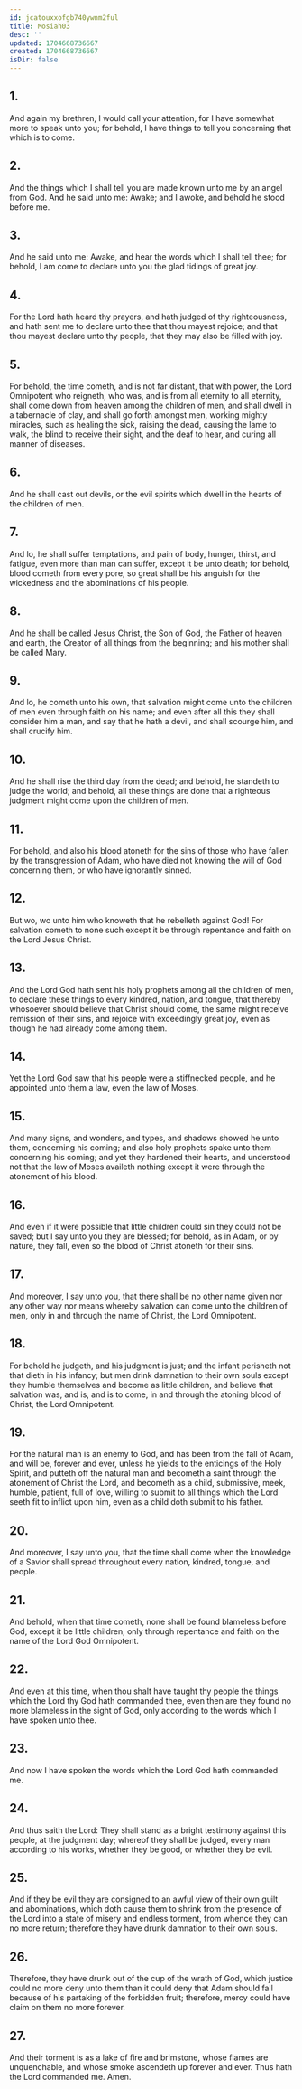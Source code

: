 ```yaml
---
id: jcatouxxofgb740ywnm2ful
title: Mosiah03
desc: ''
updated: 1704668736667
created: 1704668736667
isDir: false
---
```

## 1.
And again my brethren, I would call your attention, for I have somewhat more to speak unto you; for behold, I have things to tell you concerning that which is to come.
## 2.
And the things which I shall tell you are made known unto me by an angel from God. And he said unto me: Awake; and I awoke, and behold he stood before me.
## 3.
And he said unto me: Awake, and hear the words which I shall tell thee; for behold, I am come to declare unto you the glad tidings of great joy.
## 4.
For the Lord hath heard thy prayers, and hath judged of thy righteousness, and hath sent me to declare unto thee that thou mayest rejoice; and that thou mayest declare unto thy people, that they may also be filled with joy.
## 5.
For behold, the time cometh, and is not far distant, that with power, the Lord Omnipotent who reigneth, who was, and is from all eternity to all eternity, shall come down from heaven among the children of men, and shall dwell in a tabernacle of clay, and shall go forth amongst men, working mighty miracles, such as healing the sick, raising the dead, causing the lame to walk, the blind to receive their sight, and the deaf to hear, and curing all manner of diseases.
## 6.
And he shall cast out devils, or the evil spirits which dwell in the hearts of the children of men.
## 7.
And lo, he shall suffer temptations, and pain of body, hunger, thirst, and fatigue, even more than man can suffer, except it be unto death; for behold, blood cometh from every pore, so great shall be his anguish for the wickedness and the abominations of his people.
## 8.
And he shall be called Jesus Christ, the Son of God, the Father of heaven and earth, the Creator of all things from the beginning; and his mother shall be called Mary.
## 9.
And lo, he cometh unto his own, that salvation might come unto the children of men even through faith on his name; and even after all this they shall consider him a man, and say that he hath a devil, and shall scourge him, and shall crucify him.
## 10.
And he shall rise the third day from the dead; and behold, he standeth to judge the world; and behold, all these things are done that a righteous judgment might come upon the children of men.
## 11.
For behold, and also his blood atoneth for the sins of those who have fallen by the transgression of Adam, who have died not knowing the will of God concerning them, or who have ignorantly sinned.
## 12.
But wo, wo unto him who knoweth that he rebelleth against God! For salvation cometh to none such except it be through repentance and faith on the Lord Jesus Christ.
## 13.
And the Lord God hath sent his holy prophets among all the children of men, to declare these things to every kindred, nation, and tongue, that thereby whosoever should believe that Christ should come, the same might receive remission of their sins, and rejoice with exceedingly great joy, even as though he had already come among them.
## 14.
Yet the Lord God saw that his people were a stiffnecked people, and he appointed unto them a law, even the law of Moses.
## 15.
And many signs, and wonders, and types, and shadows showed he unto them, concerning his coming; and also holy prophets spake unto them concerning his coming; and yet they hardened their hearts, and understood not that the law of Moses availeth nothing except it were through the atonement of his blood.
## 16.
And even if it were possible that little children could sin they could not be saved; but I say unto you they are blessed; for behold, as in Adam, or by nature, they fall, even so the blood of Christ atoneth for their sins.
## 17.
And moreover, I say unto you, that there shall be no other name given nor any other way nor means whereby salvation can come unto the children of men, only in and through the name of Christ, the Lord Omnipotent.
## 18.
For behold he judgeth, and his judgment is just; and the infant perisheth not that dieth in his infancy; but men drink damnation to their own souls except they humble themselves and become as little children, and believe that salvation was, and is, and is to come, in and through the atoning blood of Christ, the Lord Omnipotent.
## 19.
For the natural man is an enemy to God, and has been from the fall of Adam, and will be, forever and ever, unless he yields to the enticings of the Holy Spirit, and putteth off the natural man and becometh a saint through the atonement of Christ the Lord, and becometh as a child, submissive, meek, humble, patient, full of love, willing to submit to all things which the Lord seeth fit to inflict upon him, even as a child doth submit to his father.
## 20.
And moreover, I say unto you, that the time shall come when the knowledge of a Savior shall spread throughout every nation, kindred, tongue, and people.
## 21.
And behold, when that time cometh, none shall be found blameless before God, except it be little children, only through repentance and faith on the name of the Lord God Omnipotent.
## 22.
And even at this time, when thou shalt have taught thy people the things which the Lord thy God hath commanded thee, even then are they found no more blameless in the sight of God, only according to the words which I have spoken unto thee.
## 23.
And now I have spoken the words which the Lord God hath commanded me.
## 24.
And thus saith the Lord: They shall stand as a bright testimony against this people, at the judgment day; whereof they shall be judged, every man according to his works, whether they be good, or whether they be evil.
## 25.
And if they be evil they are consigned to an awful view of their own guilt and abominations, which doth cause them to shrink from the presence of the Lord into a state of misery and endless torment, from whence they can no more return; therefore they have drunk damnation to their own souls.
## 26.
Therefore, they have drunk out of the cup of the wrath of God, which justice could no more deny unto them than it could deny that Adam should fall because of his partaking of the forbidden fruit; therefore, mercy could have claim on them no more forever.
## 27.
And their torment is as a lake of fire and brimstone, whose flames are unquenchable, and whose smoke ascendeth up forever and ever. Thus hath the Lord commanded me. Amen.
